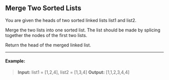 ## Merge Two Sorted Lists

You are given the heads of two sorted linked lists list1 and list2.

Merge the two lists into one sorted list. The list should be made by splicing together the nodes of the first two lists.

Return the head of the merged linked list.

---

#### Example:
> **Input:** list1 = [1,2,4], list2 = [1,3,4]
> **Output:** [1,1,2,3,4,4]
